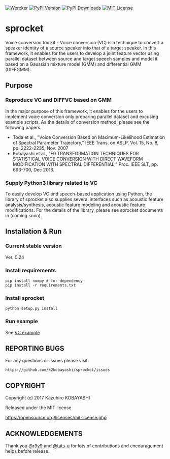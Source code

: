[![Wercker](https://img.shields.io/wercker/ci/wercker/docs.svg)](https://app.wercker.com/k2kobayashi/sprocket)
[![PyPI Version](http://img.shields.io/pypi/v/{{sprocket}}.svg)](https://pypi.python.org/pypi/{{sprocket}})
[![PyPI Downloads](http://img.shields.io/pypi/dm/{{sproket}}.svg)](https://pypi.python.org/pypi/{{sprocket}})
[![MIT License](http://img.shields.io/badge/license-MIT-blue.svg?style=flat)](LICENSE)

sprocket
======

Voice conversion toolkit - Voice conversion (VC) is a technique to convert a speaker identity of a source speaker into that of a target speaker. In this framework, it enables for the users to develop a joint feature vector using parallel dataset between source and target speech samples and model it based on a Gaussian mixture model (GMM) and differential GMM (DIFFGMM).


## Purpose
### Reproduce VC and DIFFVC based on GMM

In the major purpose of this framework, it enables for the users to implement voice conversion only preparing parallel dataset and excusing example scripts.
As the details of conversion method, please see the following papers.

- Toda et al., "Voice Conversion Based on Maximum-Likelihood Estimation of Spectral Parameter Trajectory," IEEE Trans. on ASLP, Vol. 15, No. 8, pp. 2222-2235, Nov. 2007
- Kobayashi et al., "F0 TRANSFORMATION TECHNIQUES FOR STATISTICAL VOICE CONVERSION WITH DIRECT WAVEFORM MODIFICATION WITH SPECTRAL DIFFERENTIAL," Proc. IEEE SLT, pp. 693-700, Dec 2016.

### Supply Python3 library related to VC
To easily develop VC and speech-based application using Python, the library of sprocket also supplies several interfaces such as acoustic feature analysis/synthesis, acoustic feature modeling and acoustic feature modifications.
For the details of the library, please see sprocket documents in (coming soon).

## Installation & Run

### Current stable version

Ver. 0.24

### Install requirements

```
pip install numpy # for dependency
pip install -r requirements.txt
```

### Install sprocket

```
python setup.py install
```

### Run example

See [VC example](docs/vc_example.md)

## REPORTING BUGS

For any questions or issues please visit:

```
https://github.com/k2kobayashi/sprocket/issues
```

## COPYRIGHT

Copyright (c) 2017 Kazuhiro KOBAYASHI

Released under the MIT license

https://opensource.org/licenses/mit-license.php

## ACKNOWLEDGEMENTS
Thank you [@r9y9](https://github.com/r9y9) and [@tats-u](https://github.com/tats-u) for lots of contributions and encouragement helps before release.
